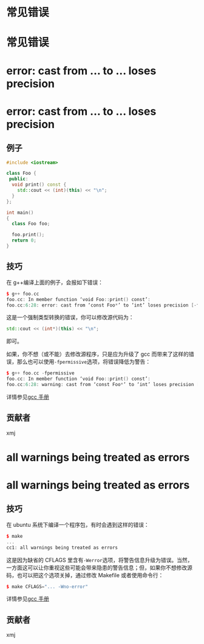 # 常见错误

# 常见错误

# error: cast from ... to ... loses precision

# error: cast from ... to ... loses precision

## 例子

```cpp
#include <iostream>

class Foo {
 public:
  void print() const {
    std::cout << (int)(this) << "\n";
  }
};

int main()
{
  class Foo foo;

  foo.print();
  return 0;
} 
```

## 技巧

在 g++编译上面的例子，会报如下错误：

```cpp
$ g++ foo.cc 
foo.cc: In member function ‘void Foo::print() const’:
foo.cc:6:28: error: cast from ‘const Foo*’ to ‘int’ loses precision [-fpermissive] 
```

这是一个强制类型转换的错误，你可以修改源代码为：

```cpp
std::cout << (int*)(this) << "\n"; 
```

即可。

如果，你不想（或不能）去修改源程序，只是应为升级了 gcc 而带来了这样的错误，那么也可以使用`-fpermissive`选项，将错误降低为警告：

```cpp
$ g++ foo.cc -fpermissive
foo.cc: In member function ‘void Foo::print() const’:
foo.cc:6:28: warning: cast from ‘const Foo*’ to ‘int’ loses precision [-fpermissive] 
```

详情参见[gcc 手册](https://gcc.gnu.org/onlinedocs/gcc/C_002b_002b-Dialect-Options.html#index-fpermissive-166)

## 贡献者

xmj

# all warnings being treated as errors

# all warnings being treated as errors

## 技巧

在 ubuntu 系统下编译一个程序包，有时会遇到这样的错误：

```cpp
$ make
...
cc1: all warnings being treated as errors 
```

这是因为缺省的 CFLAGS 里含有`-Werror`选项，将警告信息升级为错误。当然，一方面这可以让你重视这些可能会带来隐患的警告信息；但，如果你不想修改源码，也可以把这个选项关掉，通过修改 Makefile 或者使用命令行：

```cpp
$ make CFLAGS="... -Wno-error" 
```

详情参见[gcc 手册](https://gcc.gnu.org/onlinedocs/gcc/Preprocessor-Options.html#Preprocessor-Options)

## 贡献者

xmj